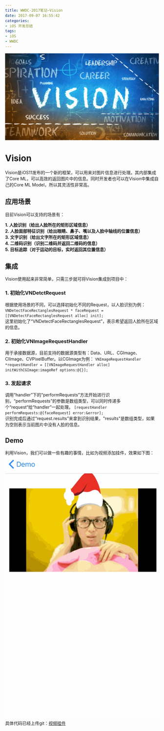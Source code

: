 ```yaml
---
title: WWDC-2017笔记—Vision
date: 2017-09-07 16:55:42
categories:
- iOS 开发总结
tags:
- iOS
- WWDC
---
```

![](https://raw.githubusercontent.com/ChiRenhua/Resource/master/WebImage/2017%20WWDC%E5%AD%A6%E4%B9%A0%E7%AC%94%E8%AE%B0%E2%80%94Vision/Vision.jpg)  
# Vision
Vision是iOS11发布的一个新的框架，可以用来对图片信息进行处理。其内部集成了Core ML，可以高效的返回图片中的信息。同时开发者也可以在Vision中集成自己的Core ML Model，所以其灵活性非常高。 

<!-- more -->

## 应用场景 
目前Vision可以支持的场景有：  

**1. 人脸识别（给出人脸所在的矩形区域信息）**  
**2. 人脸面部特征识别（给出眼睛、鼻子、嘴以及人脸中轴线的位置信息）**  
**3. 文字识别（给出文字所在的矩形区域信息）**  
**4. 二维码识别（识别二维码并返回二维码的信息）**  
**5. 目标追踪（对于运动的目标，实时返回其位置信息）**  

## 集成
Vision使用起来非常简单，只需三步就可将Vision集成到项目中：  
### 1. 初始化VNDetctRequest
根据使用场景的不同，可以选择初始化不同的Request，以人脸识别为例：  
``
VNDetectFaceRectanglesRequest * faceRequest = [[VNDetectFaceRectanglesRequest alloc] init];
``  
这里初始化了“VNDetectFaceRectanglesRequest”，表示希望返回人脸所在区域的信息。  
### 2. 初始化VNImageRequestHandler  
用于承接数据源，目前支持的数据源类型有：Data、URL、CGImage、CIImage、CVPixelBuffer。以CGImage为例：
``
VNImageRequestHandler *requestHandler = [[VNImageRequestHandler alloc] initWithCGImage:imageRef options:@{}];
``  
### 3. 发起请求  
调用“handler”下的“performRequests”方法开始进行识别，“performRequests”的参数是数组类型，可以同时传递多个“request“给“handler”一起处理。
``
[requestHandler performRequests:@[faceRequest] error:&error];
``  
识别完成后通过“request.results”来拿到识别结果，"results"是数组类型，如果为空则表示当前图片中没有人脸的信息。  
## Demo  
利用Vision，我们可以做一些有趣的事情，比如为视频添加挂件，效果如下图：  
![](https://raw.githubusercontent.com/ChiRenhua/Resource/master/WebImage/2017%20WWDC学习笔记—Vision/Visionvideo.gif)   
具体代码已经上传git：[视频挂件](https://github.com/ChiRenhua/VisionDemo)